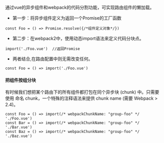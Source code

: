 通过vue的异步组件和webpack的代码分割功能，可实现路由组件的懒加载。
+ 第一步：将异步组件定义为返回一个Promise的工厂函数
```
const Foo = () => Promise.resolve({/*组件定义对象*/})
```
+ 第二步：在webpack2中，使用动态import语法来定义代码分块点。
```
import('./Foo.vue')  //返回Promise
```
+ 两者结合,在路由配置中则无需改变任何。
```
const Foo = () => import('./Foo.vue')
```

#### 把组件按组分块
有时候我们想把某个路由下的所有组件都打包在同个异步块 (chunk) 中。只需要使用 命名 chunk，一个特殊的注释语法来提供 chunk name (需要 Webpack > 2.4)。
```
const Foo = () => import(/* webpackChunkName: "group-foo" */ './Foo.vue')
const Bar = () => import(/* webpackChunkName: "group-foo" */ './Bar.vue')
const Baz = () => import(/* webpackChunkName: "group-foo" */ './Baz.vue')
```
